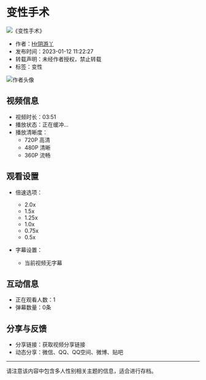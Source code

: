 # 变性手术

![《变性手术》](//i0.hdslb.com/bfs/archive/e79411bef6bcc8921c75455b96b306b3842b4cc1.jpg@518w_290h_1c_!web-video-share-cover.webp)

- 作者：[Hr阴游丫](//space.bilibili.com/3493084526545169)
- 发布时间：2023-01-12 11:22:27
- 转载声明：未经作者授权，禁止转载
- 标签：变性

![作者头像](//i2.hdslb.com/bfs/face/1412a8f5e9e752d6db959ad7994d46232c60fc6e.jpg@96w.webp)

## 视频信息

- 视频时长：03:51
- 播放状态：正在缓冲...
- 播放清晰度：
  - 720P 高清
  - 480P 清晰
  - 360P 流畅

## 观看设置

- 倍速选项：
  - 2.0x
  - 1.5x
  - 1.25x
  - 1.0x
  - 0.75x
  - 0.5x

- 字幕设置：
  - 当前视频无字幕

## 互动信息

- 正在观看人数：1
- 弹幕数量：0条

## 分享与反馈

- 分享链接：获取视频分享链接
- 动态分享：微信、QQ、QQ空间、微博、贴吧

---

请注意该内容中包含多人性别相关主题的信息，适合进行存档。